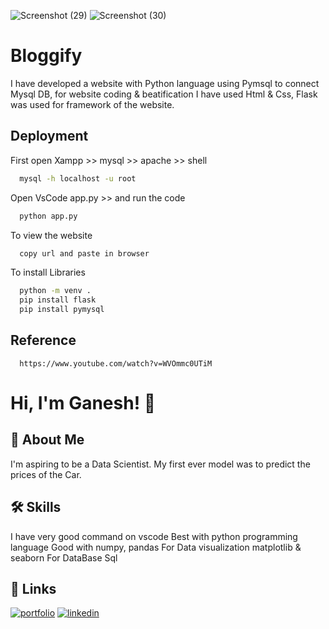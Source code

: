 ![Screenshot (29)](https://user-images.githubusercontent.com/109788233/181925442-7e3a04d3-273d-4d72-99ae-83fc952e9811.png)
![Screenshot (30)](https://user-images.githubusercontent.com/109788233/181925470-4466d18e-342c-422a-b4c8-eda9ee1dda78.png)

# Bloggify
I have developed a website with Python language using Pymsql to connect Mysql DB, for website coding &amp; beatification I have used Html &amp; Css, Flask was used for framework of the website.


## Deployment

First open Xampp >> mysql >> apache >> shell

```bash
  mysql -h localhost -u root 
```
Open VsCode app.py >> and run the code

```bash
  python app.py
```
To view the website

```bash
  copy url and paste in browser 
```
To install Libraries

```bash
  python -m venv .
  pip install flask 
  pip install pymysql 
```

## Reference

```http
  https://www.youtube.com/watch?v=WVOmmc0UTiM
```

# Hi, I'm Ganesh! 👋

## 🚀 About Me
I'm aspiring to be a Data Scientist. My first ever model was to predict the prices of the Car.

## 🛠 Skills
I have very good command on vscode
Best with python programming language
Good with numpy, pandas
For Data visualization matplotlib & seaborn
For DataBase Sql

## 🔗 Links
[![portfolio](https://img.shields.io/badge/my_portfolio-000?style=for-the-badge&logo=ko-fi&logoColor=white)](github.com/ayebisht/)
[![linkedin](https://img.shields.io/badge/linkedin-0A66C2?style=for-the-badge&logo=linkedin&logoColor=white)](linkedin.com/in/ganeshbisht/)

